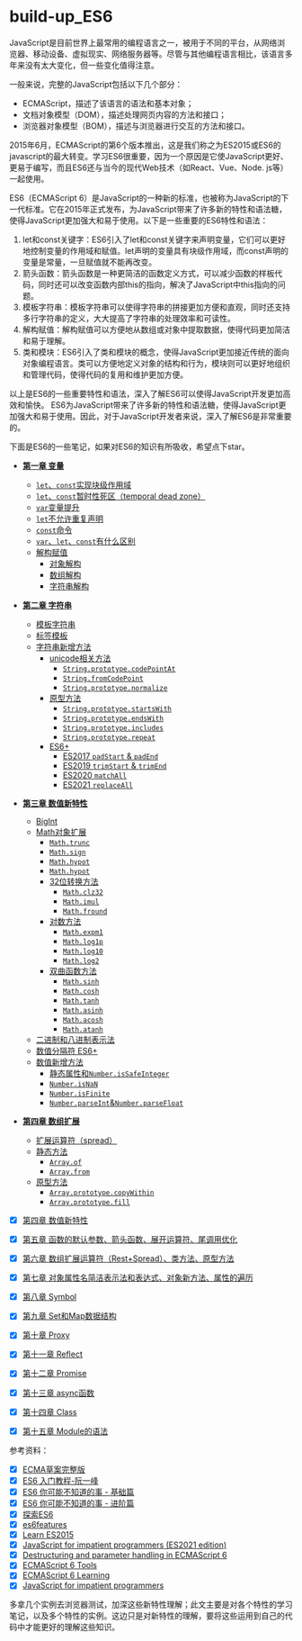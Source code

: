 # build-up_ES6  

JavaScript是目前世界上最常用的编程语言之一，被用于不同的平台，从网络浏览器、移动设备、虚拟现实、网络服务器等。尽管与其他编程语言相比，该语言多年来没有太大变化，但一些变化值得注意。  

一般来说，完整的JavaScript包括以下几个部分：  
* ECMAScript，描述了该语言的语法和基本对象；
* 文档对象模型（DOM），描述处理网页内容的方法和接口；
* 浏览器对象模型（BOM），描述与浏览器进行交互的方法和接口。

2015年6月，ECMAScript的第6个版本推出，这是我们称之为ES2015或ES6的javascript的最大转变。学习ES6很重要，因为一个原因是它使JavaScript更好、更易于编写，而且ES6还与当今的现代Web技术（如React、Vue、Node. js等）一起使用。

ES6（ECMAScript 6）是JavaScript的一种新的标准，也被称为JavaScript的下一代标准。它在2015年正式发布，为JavaScript带来了许多新的特性和语法糖，使得JavaScript更加强大和易于使用。以下是一些重要的ES6特性和语法：
1. let和const关键字：ES6引入了let和const关键字来声明变量，它们可以更好地控制变量的作用域和赋值。let声明的变量具有块级作用域，而const声明的变量是常量，一旦赋值就不能再改变。
2. 箭头函数：箭头函数是一种更简洁的函数定义方式，可以减少函数的样板代码，同时还可以改变函数内部this的指向，解决了JavaScript中this指向的问题。
3. 模板字符串：模板字符串可以使得字符串的拼接更加方便和直观，同时还支持多行字符串的定义，大大提高了字符串的处理效率和可读性。
4. 解构赋值：解构赋值可以方便地从数组或对象中提取数据，使得代码更加简洁和易于理解。
5. 类和模块：ES6引入了类和模块的概念，使得JavaScript更加接近传统的面向对象编程语言。类可以方便地定义对象的结构和行为，模块则可以更好地组织和管理代码，使得代码的复用和维护更加方便。

以上是ES6的一些重要特性和语法，深入了解ES6可以使得JavaScript开发更加高效和愉快。 ES6为JavaScript带来了许多新的特性和语法糖，使得JavaScript更加强大和易于使用。因此，对于JavaScript开发者来说，深入了解ES6是非常重要的。

下面是ES6的一些笔记，如果对ES6的知识有所吸收，希望点下star。

* **[第一章 变量](https://github.com/yihan12/build-up_ES6/blob/main/variable/README.md)**
  * [`let`、`const`实现块级作用域](https://github.com/yihan12/build-up_ES6/blob/main/variable#块级作用域)
  * [`let`、`const`暂时性死区（temporal dead zone）](https://github.com/yihan12/build-up_ES6/blob/main/variable#TDZ)
  * [`var`变量提升](https://github.com/yihan12/build-up_ES6/blob/main/variable#变量提升)
  * [`let`不允许重复声明](https://github.com/yihan12/build-up_ES6/blob/main/variable#不允许重复声明)
  * [`const`命令](https://github.com/yihan12/build-up_ES6/blob/main/variable#const命令)
  * [`var`、`let`、`const`有什么区别](https://github.com/yihan12/build-up_ES6/blob/main/variable#区别)
  * [解构赋值](https://github.com/yihan12/build-up_ES6/blob/main/variable/Destructuring.md)
    * [对象解构](https://github.com/yihan12/build-up_ES6/blob/main/variable/Destructuring.md#对象解构)
    * [数组解构](https://github.com/yihan12/build-up_ES6/blob/main/variable/Destructuring.md#数组解构)
    * [字符串解构](https://github.com/yihan12/build-up_ES6/blob/main/variable/Destructuring.md#字符串解构)
  
* **[第二章 字符串](https://github.com/yihan12/build-up_ES6/blob/main/strings/README.md)**
  * [模板字符串](https://github.com/yihan12/build-up_ES6/blob/main/strings#模板字符串)
  * [标签模板](https://github.com/yihan12/build-up_ES6/blob/main/strings#标签模板)
  * [字符串新增方法](https://github.com/yihan12/build-up_ES6/blob/main/strings/addition.md)
    * [unicode相关方法](https://github.com/yihan12/build-up_ES6/blob/main/strings/addition.md#unicode相关方法)  
      * [`String.prototype.codePointAt`](https://github.com/yihan12/build-up_ES6/blob/main/strings/addition.md#unicode相关方法) 
      * [`String.fromCodePoint`](https://github.com/yihan12/build-up_ES6/blob/main/strings/addition.md#unicode相关方法)
      * [`String.prototype.normalize`](https://github.com/yihan12/build-up_ES6/blob/main/strings/addition.md#unicode相关方法)
    * [原型方法](https://github.com/yihan12/build-up_ES6/blob/main/strings/addition.md#原型方法)
      * [`String.prototype.startsWith`](https://github.com/yihan12/build-up_ES6/blob/main/strings/addition.md#原型方法)
      * [`String.prototype.endsWith`](https://github.com/yihan12/build-up_ES6/blob/main/strings/addition.md#原型方法)
      * [`String.prototype.includes`](https://github.com/yihan12/build-up_ES6/blob/main/strings/addition.md#原型方法)
      * [`String.prototype.repeat`](https://github.com/yihan12/build-up_ES6/blob/main/strings/addition.md#原型方法)
    * [ES6+](https://github.com/yihan12/build-up_ES6/tree/main/strings/ES6+.md)
      * [ES2017 `padStart` & `padEnd`](https://github.com/yihan12/build-up_ES6/tree/main/strings/ES6+.md)
      * [ES2019 `trimStart` & `trimEnd`](https://github.com/yihan12/build-up_ES6/tree/main/strings/ES6+.md)
      * [ES2020 `matchAll`](https://github.com/yihan12/build-up_ES6/tree/main/strings/ES6+.md)
      * [ES2021 `replaceAll`](https://github.com/yihan12/build-up_ES6/tree/main/strings/ES6+.md)
       
  
* **[第三章 数值新特性](https://github.com/yihan12/build-up_ES6-ES12/blob/main/number/README.md)**
  * [BigInt](https://github.com/yihan12/build-up_ES6-ES12/blob/main/number#BigInt)
  * [Math对象扩展](https://github.com/yihan12/build-up_ES6-ES12/blob/main/number#Math对象扩展)
     * [`Math.trunc`](https://github.com/yihan12/build-up_ES6-ES12/blob/main/number#Math对象扩展)
     * [`Math.sign`](https://github.com/yihan12/build-up_ES6-ES12/blob/main/number#Math对象扩展)
     * [`Math.hypot`](https://github.com/yihan12/build-up_ES6-ES12/blob/main/number#Math对象扩展)
     * [`Math.hypot`](https://github.com/yihan12/build-up_ES6-ES12/blob/main/number#Math对象扩展)
     * [32位转换方法](https://github.com/yihan12/build-up_ES6-ES12/blob/main/number#Math对象扩展)
       * [`Math.clz32`](https://github.com/yihan12/build-up_ES6-ES12/blob/main/number#Math对象扩展)
       * [`Math.imul`](https://github.com/yihan12/build-up_ES6-ES12/blob/main/number#Math对象扩展)
       * [`Math.fround`](https://github.com/yihan12/build-up_ES6-ES12/blob/main/number#Math对象扩展)
     * [对数方法](https://github.com/yihan12/build-up_ES6-ES12/blob/main/number#Math对象扩展)
       * [`Math.expm1`](https://github.com/yihan12/build-up_ES6-ES12/blob/main/number#Math对象扩展)
       * [`Math.log1p`](https://github.com/yihan12/build-up_ES6-ES12/blob/main/number#Math对象扩展)
       * [`Math.log10`](https://github.com/yihan12/build-up_ES6-ES12/blob/main/number#Math对象扩展)
       * [`Math.log2`](https://github.com/yihan12/build-up_ES6-ES12/blob/main/number#Math对象扩展)
     * [双曲函数方法](https://github.com/yihan12/build-up_ES6-ES12/blob/main/number#Math对象扩展)
       * [`Math.sinh`](https://github.com/yihan12/build-up_ES6-ES12/blob/main/number#Math对象扩展)
       * [`Math.cosh`](https://github.com/yihan12/build-up_ES6-ES12/blob/main/number#Math对象扩展)
       * [`Math.tanh`](https://github.com/yihan12/build-up_ES6-ES12/blob/main/number#Math对象扩展)
       * [`Math.asinh`](https://github.com/yihan12/build-up_ES6-ES12/blob/main/number#Math对象扩展)
       * [`Math.acosh`](https://github.com/yihan12/build-up_ES6-ES12/blob/main/number#Math对象扩展)
       * [`Math.atanh`](https://github.com/yihan12/build-up_ES6-ES12/blob/main/number#Math对象扩展)
  * [二进制和八进制表示法](https://github.com/yihan12/build-up_ES6-ES12/blob/main/number#二进制和八进制表示法)
  * [数值分隔符 ES6+](https://github.com/yihan12/build-up_ES6-ES12/blob/main/number#数值分隔符)
  * [数值新增方法](https://github.com/yihan12/build-up_ES6-ES12/blob/main/number/addition.md)
    * [静态属性和`Number.isSafeInteger`](https://github.com/yihan12/build-up_ES6-ES12/blob/main/number/addition.md)
    * [`Number.isNaN`](https://github.com/yihan12/build-up_ES6-ES12/blob/main/number/addition.md)
    * [`Number.isFinite`](https://github.com/yihan12/build-up_ES6-ES12/blob/main/number/addition.md)
    * [`Number.parseInt`&`Number.parseFloat`](https://github.com/yihan12/build-up_ES6-ES12/blob/main/number/addition.md)

* **[第四章 数组扩展](https://github.com/yihan12/build-up_ES6-ES12/blob/main/array/README.md)**
  * [扩展运算符（spread）](https://github.com/yihan12/build-up_ES6-ES12/blob/main/array#扩展运算符（spread）)
  * [静态方法](https://github.com/yihan12/build-up_ES6-ES12/blob/main/array#静态方法)
    * [`Array.of`](https://github.com/yihan12/build-up_ES6-ES12/blob/main/array#静态方法)
    * [`Array.from`](https://github.com/yihan12/build-up_ES6-ES12/blob/main/array#静态方法)
  * [原型方法](https://github.com/yihan12/build-up_ES6-ES12/blob/main/array#原型方法)
    * [`Array.prototype.copyWithin`](https://github.com/yihan12/build-up_ES6-ES12/blob/main/array#原型方法)
    * [`Array.prototype.fill`](https://github.com/yihan12/build-up_ES6-ES12/blob/main/array#原型方法)

- [x] [第四章 数值新特性](https://github.com/yihan12/build-up_ES6/blob/main/%E7%AC%AC%E5%9B%9B%E7%AB%A0/%E6%95%B0%E5%80%BC.md)  
- [x] [第五章 函数的默认参数、箭头函数、展开运算符、尾调用优化](https://github.com/yihan12/build-up_ES6/blob/main/%E7%AC%AC%E4%BA%94%E7%AB%A0/%E5%87%BD%E6%95%B0.md)  
- [x] [第六章 数组扩展运算符（Rest+Spread）、类方法、原型方法](https://github.com/yihan12/build-up_ES6/blob/main/%E7%AC%AC%E5%85%AD%E7%AB%A0/%E6%95%B0%E7%BB%84.md)  
- [x] [第七章 对象属性名简洁表示法和表达式、对象新方法、属性的遍历](https://github.com/yihan12/build-up_ES6/blob/main/%E7%AC%AC%E4%B8%83%E7%AB%A0/%E5%AF%B9%E8%B1%A1.md)  
- [x] [第八章 Symbol](https://github.com/yihan12/build-up_ES6/blob/main/%E7%AC%AC%E5%85%AB%E7%AB%A0/Symbol.md)  
- [x] [第九章 Set和Map数据结构](https://github.com/yihan12/build-up_ES6/blob/main/%E7%AC%AC%E4%B9%9D%E7%AB%A0/Set%E5%92%8CMap%E6%95%B0%E6%8D%AE%E7%BB%93%E6%9E%84.md)    
- [x] [第十章 Proxy](https://github.com/yihan12/build-up_ES6/blob/main/%E7%AC%AC%E5%8D%81%E7%AB%A0/Proxy.md)    
- [x] [第十一章 Reflect](https://github.com/yihan12/build-up_ES6/blob/main/%E7%AC%AC%E5%8D%81%E4%B8%80%E7%AB%A0/Reflect.md)    
- [x] [第十二章 Promise](https://github.com/yihan12/build-up_ES6/blob/main/%E7%AC%AC%E5%8D%81%E4%BA%8C%E7%AB%A0/Promise.md)    
- [x] [第十三章 async函数](https://github.com/yihan12/build-up_ES6/blob/main/%E7%AC%AC%E5%8D%81%E4%B8%89%E7%AB%A0/async%E5%87%BD%E6%95%B0.md)   
- [x] [第十四章 Class](https://github.com/yihan12/build-up_ES6/blob/main/%E7%AC%AC%E5%8D%81%E5%9B%9B%E7%AB%A0/Class.md)  
- [x] [第十五章 Module的语法](https://github.com/yihan12/build-up_ES6/blob/main/%E7%AC%AC%E5%8D%81%E4%BA%94%E7%AB%A0/Module%E7%9A%84%E8%AF%AD%E6%B3%95.md) 


参考资料：    

- [x] [ECMA草案完整版](https://tc39.es/ecma262/)  
- [x] [ES6 入门教程-阮一峰](https://es6.ruanyifeng.com/)  
- [x] [ES6 你可能不知道的事 - 基础篇](https://fed.taobao.org/blog/taofed/do71ct/es6-basics/?spm=taofed.bloginfo.header.7.61645ac80rx381)  
- [x] [ES6 你可能不知道的事 - 进阶篇](https://fed.taobao.org/blog/taofed/do71ct/es6-advanced/?spm=taofed.bloginfo.header.8.63f95ac8RY67Pn)  
- [x] [探索ES6](http://es6-org.github.io/exploring-es6/)  
- [x] [es6features](https://github.com/lukehoban/es6features#readme)  
- [x] [Learn ES2015](https://babeljs.io/docs/en/learn)  
- [x] [JavaScript for impatient programmers (ES2021 edition)](https://exploringjs.com/impatient-js/ch_destructuring.html)  
- [x] [Destructuring and parameter handling in ECMAScript 6](https://2ality.com/2015/01/es6-destructuring.html)  
- [x] [ECMAScript 6 Tools](https://github.com/addyosmani/es6-tools)  
- [x] [ECMAScript 6 Learning](https://github.com/ericdouglas/ES6-Learning)  
- [x] [JavaScript for impatient programmers](https://exploringjs.com/impatient-js/toc.html)  

多拿几个实例去浏览器测试，加深这些新特性理解；此文主要是对各个特性的学习笔记，以及多个特性的实例。这边只是对新特性的理解，要将这些运用到自己的代码中才能更好的理解这些知识。



